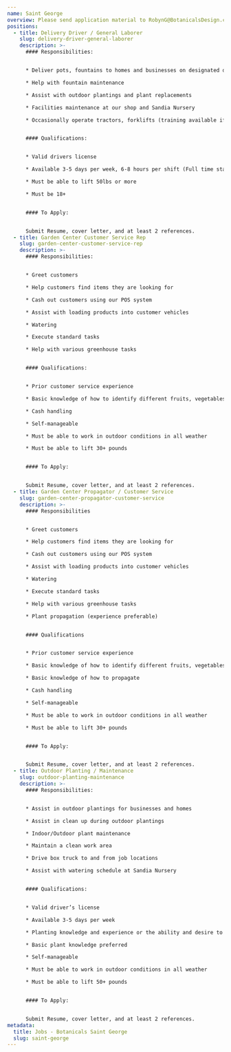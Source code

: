```yaml
---
name: Saint George
overview: Please send application material to RobynG@BotanicalsDesign.com.
positions:
  - title: Delivery Driver / General Laborer
    slug: delivery-driver-general-laborer
    description: >-
      #### Responsibilities:


      * Deliver pots, fountains to homes and businesses on designated days

      * Help with fountain maintenance

      * Assist with outdoor plantings and plant replacements

      * Facilities maintenance at our shop and Sandia Nursery

      * Occasionally operate tractors, forklifts (training available if needed)


      #### Qualifications:


      * Valid drivers license

      * Available 3-5 days per week, 6-8 hours per shift (Full time starting in Spring)

      * Must be able to lift 50lbs or more

      * Must be 18+


      #### To Apply:


      Submit Resume, cover letter, and at least 2 references.
  - title: Garden Center Customer Service Rep
    slug: garden-center-customer-service-rep
    description: >-
      #### Responsibilities:


      * Greet customers

      * Help customers find items they are looking for

      * Cash out customers using our POS system

      * Assist with loading products into customer vehicles

      * Watering

      * Execute standard tasks

      * Help with various greenhouse tasks


      #### Qualifications:


      * Prior customer service experience

      * Basic knowledge of how to identify different fruits, vegetables, and seasonal flowers.

      * Cash handling

      * Self-manageable

      * Must be able to work in outdoor conditions in all weather

      * Must be able to lift 30+ pounds


      #### To Apply: 


      Submit Resume, cover letter, and at least 2 references.
  - title: Garden Center Propagator / Customer Service
    slug: garden-center-propagator-customer-service
    description: >-
      #### Responsibilities


      * Greet customers

      * Help customers find items they are looking for

      * Cash out customers using our POS system

      * Assist with loading products into customer vehicles

      * Watering

      * Execute standard tasks

      * Help with various greenhouse tasks

      * Plant propagation (experience preferable)


      #### Qualifications


      * Prior customer service experience

      * Basic knowledge of how to identify different fruits, vegetables, and seasonal flowers

      * Basic knowledge of how to propagate

      * Cash handling

      * Self-manageable

      * Must be able to work in outdoor conditions in all weather

      * Must be able to lift 30+ pounds


      #### To Apply: 


      Submit Resume, cover letter, and at least 2 references.
  - title: Outdoor Planting / Maintenance
    slug: outdoor-planting-maintenance
    description: >-
      #### Responsibilities:


      * Assist in outdoor plantings for businesses and homes

      * Assist in clean up during outdoor plantings

      * Indoor/Outdoor plant maintenance 

      * Maintain a clean work area

      * Drive box truck to and from job locations

      * Assist with watering schedule at Sandia Nursery


      #### Qualifications:


      * Valid driver’s license

      * Available 3-5 days per week

      * Planting knowledge and experience or the ability and desire to learn proper technique 

      * Basic plant knowledge preferred 

      * Self-manageable

      * Must be able to work in outdoor conditions in all weather

      * Must be able to lift 50+ pounds


      #### To Apply: 


      Submit Resume, cover letter, and at least 2 references.
metadata:
  title: Jobs - Botanicals Saint George
  slug: saint-george
---
```

